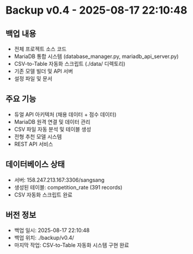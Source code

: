 # Backup v0.4 - 2025-08-17 22:10:48

## 백업 내용
- 전체 프로젝트 소스 코드
- MariaDB 통합 시스템 (database_manager.py, mariadb_api_server.py)
- CSV-to-Table 자동화 스크립트 (./data/ 디렉토리)
- 기존 모델 빌더 및 API 서버
- 설정 파일 및 문서

## 주요 기능
- 듀얼 API 아키텍처 (채용 데이터 + 점수 데이터)
- MariaDB 원격 연결 및 데이터 관리
- CSV 파일 자동 분석 및 테이블 생성
- 전형 추천 모델 시스템
- REST API 서비스

## 데이터베이스 상태
- 서버: 158.247.213.167:3306/sangsang
- 생성된 테이블: competition_rate (391 records)
- CSV 자동화 스크립트 완료

## 버전 정보
- 백업 일시: 2025-08-17 22:10:48
- 백업 위치: ./backup/v0.4/
- 마지막 작업: CSV-to-Table 자동화 시스템 구현 완료

